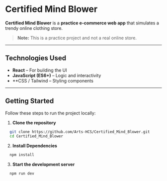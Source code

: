 # Certified Mind Blower

**Certified Mind Blower** is a **practice e-commerce web app** that simulates a trendy online clothing store. 

> **Note:** This is a practice project and not a real online store.  

---

## Technologies Used

- **React** – For building the UI  
- **JavaScript (ES6+)** – Logic and interactivity  
- **CSS / Tailwind  – Styling components

---

## Getting Started

Follow these steps to run the project locally:

1. **Clone the repository**  
```bash
  git clone https://github.com/Arts-HCS/Certified_Mind_Blower.git
  cd Certified_Mind_Blower
```

2. **Install Dependencies**
```bash
  npm install
```

3. **Start the development server**
```bash
  npm run dev
```
